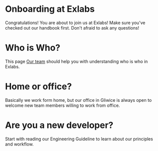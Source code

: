 # Onboarding at Exlabs
Congratulations! You are about to join us at Exlabs!
Make sure you've checked out our handbook first. Don't afraid to ask any questions!

# Who is Who?
This page [Our team](team.md) should help you with understanding who is who in Exlabs.
# Home or office?
Basically we work form home, but our office in Gliwice is always open to welcome new team members willing to work from office.
# Are you a new developer?
Start with reading our Engineering Guideline to learn about our principles and workflow.
